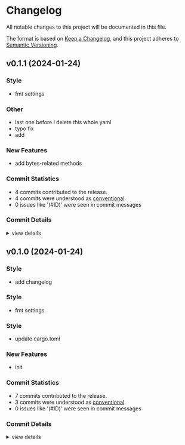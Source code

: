 # Changelog

All notable changes to this project will be documented in this file.

The format is based on [Keep a Changelog](https://keepachangelog.com/en/1.0.0/),
and this project adheres to [Semantic Versioning](https://semver.org/spec/v2.0.0.html).

## v0.1.1 (2024-01-24)

<csr-id-6569af6e112da24f1abd10f4ca0ce1d1dcb5ba28/>

### Style

 - <csr-id-6569af6e112da24f1abd10f4ca0ce1d1dcb5ba28/> fmt settings

### Other

 - <csr-id-91ceb7ec76aee8a3a0aef58b9293d72350a02095/> last one before i delete this whole yaml
 - <csr-id-3914ab680f21598e896c19fe5df4a57b1faa922e/> typo fix
 - <csr-id-ac7a0fadfd48b3fc2e1b213d62646d8ed173719a/> add

### New Features

 - <csr-id-61e663283a544ab91690068d451733fd2425d7b5/> add bytes-related methods

### Commit Statistics

<csr-read-only-do-not-edit/>

 - 4 commits contributed to the release.
 - 4 commits were understood as [conventional](https://www.conventionalcommits.org).
 - 0 issues like '(#ID)' were seen in commit messages

### Commit Details

<csr-read-only-do-not-edit/>

<details><summary>view details</summary>

 * **Uncategorized**
    - Add bytes-related methods ([`61e6632`](https://github.com/anticode-dev/alloy_serde_macro/commit/61e663283a544ab91690068d451733fd2425d7b5))
    - Last one before i delete this whole yaml ([`91ceb7e`](https://github.com/anticode-dev/alloy_serde_macro/commit/91ceb7ec76aee8a3a0aef58b9293d72350a02095))
    - Typo fix ([`3914ab6`](https://github.com/anticode-dev/alloy_serde_macro/commit/3914ab680f21598e896c19fe5df4a57b1faa922e))
    - Add ([`ac7a0fa`](https://github.com/anticode-dev/alloy_serde_macro/commit/ac7a0fadfd48b3fc2e1b213d62646d8ed173719a))
</details>

## v0.1.0 (2024-01-24)

<csr-id-fda787c02076678b4201569034e19e4b87f2afad/>
<csr-id-aa19c77c49a3677eaddea6a6e616d1d5eb2ba6c5/>
<csr-id-6569af6e112da24f1abd10f4ca0ce1d1dcb5ba28/>

### Style

 - <csr-id-fda787c02076678b4201569034e19e4b87f2afad/> add changelog

### Style

 - <csr-id-6569af6e112da24f1abd10f4ca0ce1d1dcb5ba28/> fmt settings

### Style

 - <csr-id-aa19c77c49a3677eaddea6a6e616d1d5eb2ba6c5/> update cargo.toml

### New Features

 - <csr-id-f155550148363951a6975d2cfc7687e19e596147/> init

### Commit Statistics

<csr-read-only-do-not-edit/>

 - 7 commits contributed to the release.
 - 3 commits were understood as [conventional](https://www.conventionalcommits.org).
 - 0 issues like '(#ID)' were seen in commit messages

### Commit Details

<csr-read-only-do-not-edit/>

<details><summary>view details</summary>

 * **Uncategorized**
    - Release alloy_serde_macro v0.1.0 ([`fc079b6`](https://github.com/anticode-dev/alloy_serde_macro/commit/fc079b6975ed24133f5834d55a36c85417843541))
    - Update cargo.toml ([`aa19c77`](https://github.com/anticode-dev/alloy_serde_macro/commit/aa19c77c49a3677eaddea6a6e616d1d5eb2ba6c5))
    - Release alloy_serde_macro v0.1.0 ([`cdfa7fc`](https://github.com/anticode-dev/alloy_serde_macro/commit/cdfa7fca600ff66d5690125ad04b08e9decdb2bc))
    - Add changelog ([`fda787c`](https://github.com/anticode-dev/alloy_serde_macro/commit/fda787c02076678b4201569034e19e4b87f2afad))
    - Release alloy_serde_macro v0.1.0 ([`2b22ea4`](https://github.com/anticode-dev/alloy_serde_macro/commit/2b22ea4508bdc5efa80dc0ce74cd7dda808ff5cc))
    - Init ([`f155550`](https://github.com/anticode-dev/alloy_serde_macro/commit/f155550148363951a6975d2cfc7687e19e596147))
    - Initial commit ([`09fc37f`](https://github.com/anticode-dev/alloy_serde_macro/commit/09fc37fd2809c7f08ef2675bb8848306ceb575ce))
</details>

